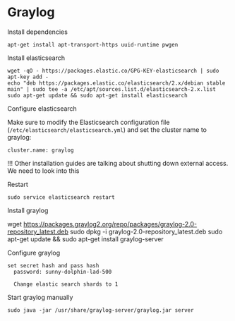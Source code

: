 # Graylog

Install dependencies

    apt-get install apt-transport-https uuid-runtime pwgen

Install elasticsearch

	wget -qO - https://packages.elastic.co/GPG-KEY-elasticsearch | sudo apt-key add -
	echo "deb https://packages.elastic.co/elasticsearch/2.x/debian stable main" | sudo tee -a /etc/apt/sources.list.d/elasticsearch-2.x.list
	sudo apt-get update && sudo apt-get install elasticsearch

Configure elasticsearch

Make sure to modify the Elasticsearch configuration file (`/etc/elasticsearch/elasticsearch.yml`) and set the cluster name to graylog:

	cluster.name: graylog

!!! Other installation guides are talking about shutting down external access. We need to look into this

Restart

	sudo service elasticsearch restart


Install graylog

  wget https://packages.graylog2.org/repo/packages/graylog-2.0-repository_latest.deb
  sudo dpkg -i graylog-2.0-repository_latest.deb
  sudo apt-get update && sudo apt-get install graylog-server

Configure graylog

    set secret hash and pass hash
	  password: sunny-dolphin-lad-500

	  Change elastic search shards to 1

Start graylog manually

    sudo java -jar /usr/share/graylog-server/graylog.jar server
